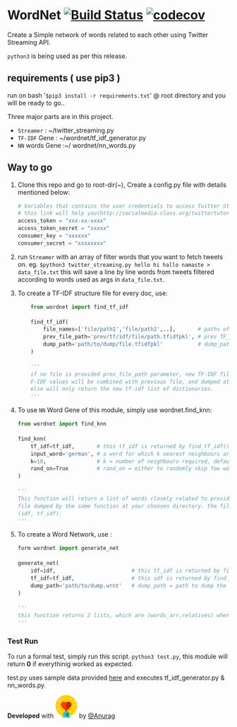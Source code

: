 # WordNet [![Build Status](https://travis-ci.org/anuragkumarak95/wordnet.svg?branch=master)](https://travis-ci.org/anuragkumarak95/wordnet)  [![codecov](https://codecov.io/gh/anuragkumarak95/wordnet/branch/master/graph/badge.svg)](https://codecov.io/gh/anuragkumarak95/wordnet)

Create a Simple network of words related to each other using Twitter Streaming API.

`python3` is being used as per this release.

## requirements ( use pip3 )

run on bash '`$pip3 install -r requirements.txt`' @ root directory and you will be ready to go..

Three major parts are in this project.

* `Streamer` : ~/twitter_streaming.py
* `TF-IDF` Gene : ~/wordnet/tf_idf_generator.py
* `NN` words Gene :~/ wordnet/nn_words.py

## Way to go

1. Clone this repo and go to root-dir(~), Create a config.py file with details mentioned below:
    ```python
    # Variables that contains the user credentials to access Twitter Streaming API
    # this link will help you(http://socialmedia-class.org/twittertutorial.html)
    access_token = "xxx-xx-xxxx"
    access_token_secret = "xxxxx"
    consumer_key = "xxxxxx"
    consumer_secret = "xxxxxxxx"
    ```
1. run `Streamer` with an array of filter words that you want to fetch tweets on. eg. `$python3 twitter_streaming.py hello hi hallo namaste > data_file.txt` this will save a line by line words from tweets filtered according to words used as args in `data_file.txt`.

1. To create a TF-IDF structure file for every doc, use:

    ```python
        from wordnet import find_tf_idf

        find_tf_idf(
            file_names=['file/path1','file/path2',..],       # paths of files to be processed.
            prev_file_path='prev/tf/idf/file/path.tfidfpkl', # prev TF_IDF file to modify over, format standard is .tfidfpkl. default = None
            dump_path='path/to/dump/file.tfidfpkl'           # dump_path if tf-idf needs to be dumped, format standard is .tfidfpkl. default = None
        )

        '''
        if no file is provided prev_file_path parameter, new TF-IDF file will be generated ,and else T
        F-IDF values will be combined with previous file, and dumped at dump_path if mentioned,
        else will only return the new tf-idf list of dictionaries.
        '''
    ```
1. To use `NN` Word Gene of this module, simply use wordnet.find_knn:

    ```python
    from wordnet import find_knn

    find_knn(
        tf_idf=tf_idf,       # this tf_idf is returned by find_tf_idf() above.
        input_word='german', # a word for which k nearest neighbours are required.
        k=10,                # k = number of neighbours required, default=10
        rand_on=True         # rand_on = either to randomly skip few words or show initial k words, default=True
    )

    '''
    This function will return a list of words closely related to provided input_word refering to tf_idf var provided to it. either use find_tf_idf() to gather this var or pickle.load() a dump
    file dumped by the same function at your choosen directory. the file contains 2 lists in format
    (idf, tf_idf).
    '''
    ```

1. To create a Word Network, use :

    ```python
    form wordnet import generate_net

    generate_net(
        idf=idf,                        # this tf_idf is returned by find_tf_idf() above.
        tf_idf=tf_idf,                  # this idf is returned by find_tf_idf() above.
        dump_path='path/to/dump.wrnt'   # dump_path = path to dump the generated files, format standard is .wrnt. default=None
    )

    '''
    this function returns 2 lists, which are (words_arr,relatives) where words_arr is list of unique words and realtives is a 2D array of indexes of those words representine a link between words.
    '''
    ```

### Test Run

To run a formal test, simply run this script. `python3 test.py`, this module will return **0** if everythinig worked as expected.

test.py uses sample data provided [here](./test/testdata) and executes tf_idf_generator.py & nn_words.py.

**Developed** with ![love](./icons/heart_min.png) by [@Anurag](https://github.com/anuragkumarak95)
